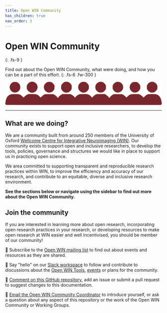 ```yaml
---
title: Open WIN Community
has_children: true
nav_order: 3
---
```


# Open WIN Community
{: .fs-9 }

Find out about the Open WIN Community, what were doing, and how you can be a part of this effort.
{: .fs-6 .fw-300 }

![people](img/img-people.png)

---

## What are we doing?

We are a community built from around 250 members of the University of Oxford [Wellcome Centre for Integrative Neuroimaging (WIN)](https://www.win.ox.ac.uk). Our community exists to support open and inclusive researchers, to develop the tools, policies, governance and structures we would like in place to support us in practicing open science.

We area committed to supporting transparent and reproducible research practices within WIN, to improve the efficiency and accuracy of our research, and contribute to an equitable, diverse and inclusive research environment.

**See the sections below or navigate using the sidebar to find out more about the Open WIN Community.**

## Join the community

If you are interested in learning more about open research, incorporating open research practices in your research, or developing resources to make open research at WIN easier and well incentivised, you should be  member of our community!

👋 Subscribe to the [Open WIN mailing list](https://cassgvp.github.io/WIN-Open-Neuroimaging-Community/docs/contact.html#open-win-mailing-list-) to find out about events and resources as they are shared.

👋 Say "hello" on our [Slack workspace](https://cassgvp.github.io/WIN-Open-Neuroimaging-Community/docs/contact.html#open-win-slack-) to follow and contribute to discussions about the [Open WIN Tools](tools.md), [events](events.md) or plans for the community.

👋 [Comment on this GitHub repository](https://cassgvp.github.io/WIN-Open-Neuroimaging-Community/docs/contact.html#comment-on-the-github-repository-), add an issue or submit a pull request to suggest changes to this documentation.

👋 [Email the Open WIN Community Coordinator](https://cassgvp.github.io/WIN-Open-Neuroimaging-Community/docs/contact.html#email-the-open-win-community-coordinator-directly-) to introduce yourself, or ask a question about any aspect of this repository or the work of the Open WIN Community or Working Groups.
